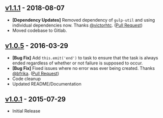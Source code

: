 ## [v1.1.1](https://gitlab.com/bsara/gulp-fail/tree/v1.1.1) - 2018-08-07

* **[Dependency Updates]** Removed dependency of `gulp-util` and using individual dependencies now. Thanks [@victorhtc](https://github.com/victorhtc). ([Pull Request](https://github.com/bsara/gulp-fail/pull/2))
* Moved codebase to Gitlab.


## [v1.0.5](https://gitlab.com/bsara/gulp-fail/tree/v1.0.5) - 2016-03-29

* **[Bug Fix]** Add `this.emit('end')` to task to ensure that the task is always ended regardless of whether or not failure is supposed to occur.
* **[Bug Fix]** Fixed issues where no error was ever being created. Thanks [@bfrika](https://github.com/bfricka). ([Pull Request](https://github.com/bsara/gulp-fail/pull/1))
* Code cleanup
* Updated README/Documentation


## [v1.0.1](https://gitlab.com/bsara/gulp-fail/tree/v1.0.1) - 2015-07-29

* Initial Release
